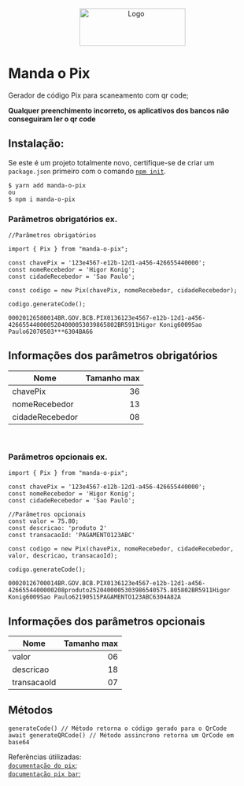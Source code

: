 <!-- PROJECT LOGO -->
<br />
<p align="center">
  <a href="https://github.com/higorkonig/pix-code-js">
    <img src="https://logodownload.org/wp-content/uploads/2020/02/pix-bc-logo-1.png" alt="Logo" width="215" height="76">
  </a>
</p>

# Manda o Pix

Gerador de código Pix para scaneamento com qr code;

**Qualquer preenchimento incorreto, os aplicativos dos bancos não conseguiram ler o qr code**

## Instalação:

Se este é um projeto totalmente novo, certifique-se de criar um `package.json` primeiro com
o comando [`npm init`](https://docs.npmjs.com/creating-a-package-json-file).

```console
$ yarn add manda-o-pix
ou
$ npm i manda-o-pix
```

### Parâmetros obrigatórios ex.
```JS
//Parâmetros obrigatórios

import { Pix } from "manda-o-pix";

const chavePix = '123e4567-e12b-12d1-a456-426655440000';
const nomeRecebedor = 'Higor Konig';
const cidadeRecebedor = 'Sao Paulo';

const codigo = new Pix(chavePix, nomeRecebedor, cidadeRecebedor);

codigo.generateCode();
```

```console
00020126580014BR.GOV.BCB.PIX0136123e4567-e12b-12d1-a456-4266554400005204000053039865802BR5911Higor Konig6009Sao Paulo62070503***6304BA66
```

## Informações dos parâmetros obrigatórios

| Nome            | Tamanho max |
| --------------- | ----------: |
| chavePix        |          36 |
| nomeRecebedor   |          13 |
| cidadeRecebedor |          08 |

<br>

### Parâmetros opcionais ex.

```JS
import { Pix } from "manda-o-pix";

const chavePix = '123e4567-e12b-12d1-a456-426655440000';
const nomeRecebedor = 'Higor Konig';
const cidadeRecebedor = 'Sao Paulo';

//Parâmetros opcionais
const valor = 75.80;
const descricao: 'produto 2'
const transacaoId: 'PAGAMENTO123ABC'

const codigo = new Pix(chavePix, nomeRecebedor, cidadeRecebedor, valor, descricao, transacaoId);

codigo.generateCode();
```

```console
00020126700014BR.GOV.BCB.PIX0136123e4567-e12b-12d1-a456-4266554400000208produto2520400005303986540575.805802BR5911Higor Konig6009Sao Paulo62190515PAGAMENTO123ABC6304A82A
```

## Informações dos parâmetros opcionais

| Nome        | Tamanho max |
| ----------- | ----------: |
| valor       |          06 |
| descricao   |          18 |
| transacaoId |          07 |

## Métodos

```JS
generateCode() // Método retorna o código gerado para o QrCode
await generateQRCode() // Método assincrono retorna um QrCode em base64
```

Referências útilizadas: <br>
[`documentação do pix`](https://www.bcb.gov.br/content/estabilidadefinanceira/pix/Regulamento_Pix/II_ManualdePadroesparaIniciacaodoPix.pdf); <br>
[`documentação pix bar`](https://www.npmjs.com/package/manda-o-pix);
